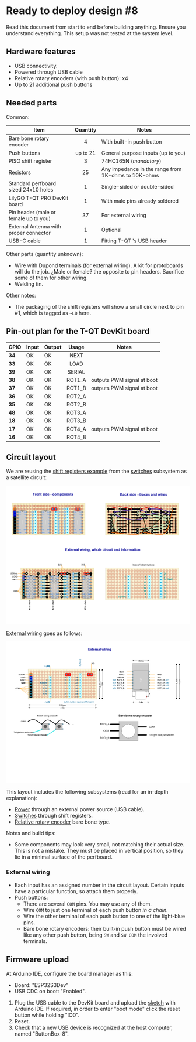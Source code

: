 # Ready to deploy design #8

Read this document from start to end before building anything. Ensure you understand everything.
This setup was not tested at the system level.

## Hardware features

- USB connectivity.
- Powered through USB cable
- Relative rotary encoders (with push button): x4
- Up to 21 additional push buttons

## Needed parts

Common:

| **Item**                               | **Quantity** | Notes                                               |
| -------------------------------------- | :----------: | --------------------------------------------------- |
| Bare bone rotary encoder               |      4       | With built-in push button                           |
| Push buttons                           |   up to 21   | General purpose inputs (up to you)                  |
| PISO shift register                    |      3       | 74HC165N (*mandatory*)                              |
| Resistors                              |      25      | Any impedance in the range from 1K-ohms to 10K-ohms |
| Standard perfboard sized 24x10 holes   |      1       | Single-sided or double-sided                        |
| LilyGO T-QT PRO DevKit board           |      1       | With male pins already soldered                     |
| Pin header (male or female up to you)  |      37      | For external wiring                                 |
| External Antenna with proper connector |      1       | Optional                                            |
| USB-C cable                            |      1       | Fitting T-QT 's USB header                          |

Other parts (quantity unknown):

- Wire with Dupond terminals (for external wiring). A kit for protoboards will do the job. ¿Male or female? the opposite to pin headers. Sacrifice some of them for other wiring.
- Welding tin.

Other notes:

- The packaging of the shift registers will show a small circle next to pin #1, which is tagged as `~LD` here.

## Pin-out plan for the T-QT DevKit board

| **GPIO** | **Input** | **Output** | **Usage** | **Notes**                  |
| -------- | --------- | ---------- | :-------: | -------------------------- |
| **34**   | OK        | OK         |   NEXT    |                            |
| **33**   | OK        | OK         |   LOAD    |                            |
| **39**   | OK        | OK         |  SERIAL   |                            |
| **38**   | OK        | OK         |  ROT1_A   | outputs PWM signal at boot |
| **37**   | OK        | OK         |  ROT1_B   | outputs PWM signal at boot |
| **36**   | OK        | OK         |  ROT2_A   |                            |
| **35**   | OK        | OK         |  ROT2_B   |                            |
| **48**   | OK        | OK         |  ROT3_A   |                            |
| **18**   | OK        | OK         |  ROT3_B   |                            |
| **17**   | OK        | OK         |  ROT4_A   | outputs PWM signal at boot |
| **16**   | OK        | OK         |  ROT4_B   |                            |

## Circuit layout

We are reusing the [shift registers example](../../subsystems/Switches/ShiftRegister.diy) from the [switches](../../subsystems/Switches/Switches_en.md) subsystem as a satellite circuit:

![shift registers satellite circuit](../../subsystems/Switches/ShiftRegister.png)

[External wiring](./Setup8.diy) goes as follows:

![External wiring image](./Setup8.png)

This layout includes the following subsystems (read for an in-depth explanation):

- [Power](../../subsystems/Power/Power_en.md) through an external power source (USB cable).
- [Switches](../../subsystems/Switches/Switches_en.md) through shift registers.
- [Relative rotary encoder](../../subsystems/RelativeRotaryEncoder/RelativeRotaryEncoder_en.md) bare bone type.

Notes and build tips:

- Some components may look very small, not matching their actual size. This is not a mistake. They must be placed in vertical position, so they lie in a minimal surface of the perfboard.

### External wiring

- Each input has an assigned number in the circuit layout. Certain inputs have a particular function, so attach them properly.
- Push buttons:
  - There are several `COM` pins. You may use any of them.
  - Wire `COM` to just one terminal of each push button *in a chain*.
  - Wire the other terminal of each push button to one of the light-blue pins.
  - Bare bone rotary encoders: their built-in push button must be wired like any other push button, being `SW` and `SW COM` the involved terminals.

## Firmware upload

At Arduino IDE, configure the board manager as this:

- Board: "ESP32S3Dev"
- USB CDC on boot: "Enabled".

1. Plug the USB cable to the DevKit board and upload the [sketch](../../../../src/Firmware/Setup8/Setup8.ino) with Arduino IDE. If required, in order to enter "boot mode" click the reset button while holding "IO0".
2. Reset.
3. Check that a new USB device is recognized at the host computer, named "ButtonBox-8".
